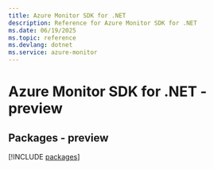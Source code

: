 ```yaml
---
title: Azure Monitor SDK for .NET
description: Reference for Azure Monitor SDK for .NET
ms.date: 06/19/2025
ms.topic: reference
ms.devlang: dotnet
ms.service: azure-monitor
---
```

# Azure Monitor SDK for .NET - preview
## Packages - preview
[!INCLUDE [packages](monitor-index.md)]